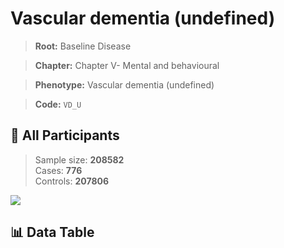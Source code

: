 # Vascular dementia (undefined)

> **Root:** Baseline Disease  

> **Chapter:** Chapter V- Mental and behavioural  

> **Phenotype:** Vascular dementia (undefined)  

> **Code:** `VD_U`

## 🧪 All Participants  
> Sample size: **208582**  
> Cases: **776**  
> Controls: **207806**
<img src="/Sensitive/Figures/ALL/Incidence/VD_U.png"/>

## 📊 Data Table
<CsvTableMRF src="/Sensitive/Data/ALL/Incidence/COX_VD_U.csv"/>

